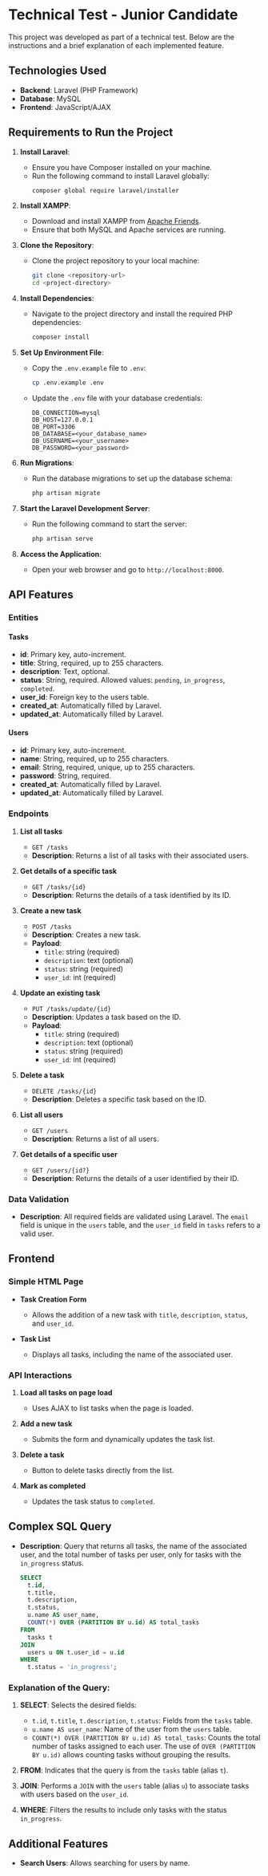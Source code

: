 # Technical Test - Junior Candidate

This project was developed as part of a technical test. Below are the instructions and a brief explanation of each implemented feature.

## Technologies Used

- **Backend**: Laravel (PHP Framework)
- **Database**: MySQL
- **Frontend**: JavaScript/AJAX


## Requirements to Run the Project

1. **Install Laravel**:
    - Ensure you have Composer installed on your machine.
    - Run the following command to install Laravel globally:
      ```bash
      composer global require laravel/installer
      ```

2. **Install XAMPP**:
    - Download and install XAMPP from [Apache Friends](https://www.apachefriends.org/index.html).
    - Ensure that both MySQL and Apache services are running.

3. **Clone the Repository**:
    - Clone the project repository to your local machine:
      ```bash
      git clone <repository-url>
      cd <project-directory>
      ```

4. **Install Dependencies**:
    - Navigate to the project directory and install the required PHP dependencies:
      ```bash
      composer install
      ```

5. **Set Up Environment File**:
    - Copy the `.env.example` file to `.env`:
      ```bash
      cp .env.example .env
      ```
    - Update the `.env` file with your database credentials:
      ```plaintext
      DB_CONNECTION=mysql
      DB_HOST=127.0.0.1
      DB_PORT=3306
      DB_DATABASE=<your_database_name>
      DB_USERNAME=<your_username>
      DB_PASSWORD=<your_password>
      ```

6. **Run Migrations**:
    - Run the database migrations to set up the database schema:
      ```bash
      php artisan migrate
      ```

7. **Start the Laravel Development Server**:
    - Run the following command to start the server:
      ```bash
      php artisan serve
      ```

8. **Access the Application**:
    - Open your web browser and go to `http://localhost:8000`.

## API Features

### Entities

#### Tasks
- **id**: Primary key, auto-increment.
- **title**: String, required, up to 255 characters.
- **description**: Text, optional.
- **status**: String, required. Allowed values: `pending`, `in_progress`, `completed`.
- **user_id**: Foreign key to the users table.
- **created_at**: Automatically filled by Laravel.
- **updated_at**: Automatically filled by Laravel.

#### Users
- **id**: Primary key, auto-increment.
- **name**: String, required, up to 255 characters.
- **email**: String, required, unique, up to 255 characters.
- **password**: String, required.
- **created_at**: Automatically filled by Laravel.
- **updated_at**: Automatically filled by Laravel.

### Endpoints

1. **List all tasks**
    - `GET /tasks`
    - **Description**: Returns a list of all tasks with their associated users.

2. **Get details of a specific task**
    - `GET /tasks/{id}`
    - **Description**: Returns the details of a task identified by its ID.

3. **Create a new task**
    - `POST /tasks`
    - **Description**: Creates a new task.
    - **Payload**:
        - `title`: string (required)
        - `description`: text (optional)
        - `status`: string (required)
        - `user_id`: int (required)

4. **Update an existing task**
    - `PUT /tasks/update/{id}`
    - **Description**: Updates a task based on the ID.
    - **Payload**:
        - `title`: string (required)
        - `description`: text (optional)
        - `status`: string (required)
        - `user_id`: int (required)

5. **Delete a task**
    - `DELETE /tasks/{id}`
    - **Description**: Deletes a specific task based on the ID.

6. **List all users**
    - `GET /users`
    - **Description**: Returns a list of all users.

7. **Get details of a specific user**
    - `GET /users/{id?}`
    - **Description**: Returns the details of a user identified by their ID.

### Data Validation
- **Description**: All required fields are validated using Laravel. The `email` field is unique in the `users` table, and the `user_id` field in `tasks` refers to a valid user.

## Frontend

### Simple HTML Page

- **Task Creation Form**
    - Allows the addition of a new task with `title`, `description`, `status`, and `user_id`.

- **Task List**
    - Displays all tasks, including the name of the associated user.

### API Interactions
1. **Load all tasks on page load**
    - Uses AJAX to list tasks when the page is loaded.

2. **Add a new task**
    - Submits the form and dynamically updates the task list.

3. **Delete a task**
    - Button to delete tasks directly from the list.

4. **Mark as completed**
    - Updates the task status to `completed`.

## Complex SQL Query

- **Description**: Query that returns all tasks, the name of the associated user, and the total number of tasks per user, only for tasks with the `in_progress` status.

  ```sql
  SELECT 
    t.id,
    t.title,
    t.description,
    t.status,
    u.name AS user_name,
    COUNT(*) OVER (PARTITION BY u.id) AS total_tasks
  FROM
    tasks t
  JOIN
    users u ON t.user_id = u.id
  WHERE
    t.status = 'in_progress';


### Explanation of the Query:

1. **SELECT**: Selects the desired fields:
    - `t.id`, `t.title`, `t.description`, `t.status`: Fields from the `tasks` table.
    - `u.name AS user_name`: Name of the user from the `users` table.
    - `COUNT(*) OVER (PARTITION BY u.id) AS total_tasks`: Counts the total number of tasks assigned to each user. The use of `OVER (PARTITION BY u.id)` allows counting tasks without grouping the results.

2. **FROM**: Indicates that the query is from the `tasks` table (alias `t`).

3. **JOIN**: Performs a `JOIN` with the `users` table (alias `u`) to associate tasks with users based on the `user_id`.

4. **WHERE**: Filters the results to include only tasks with the status `in_progress`.

## Additional Features

- **Search Users**: Allows searching for users by name.
